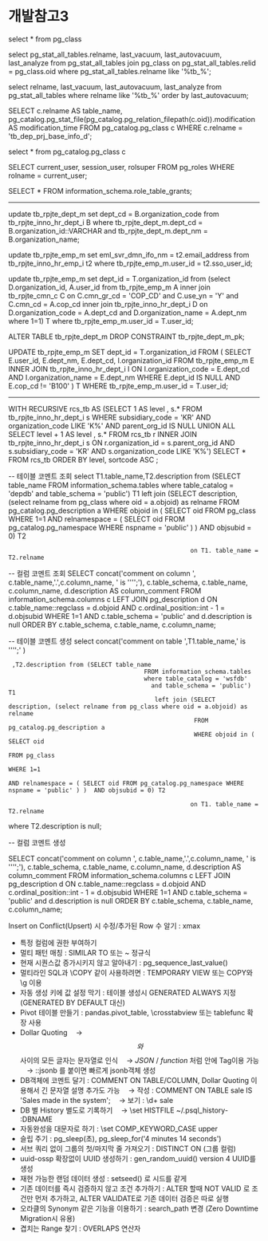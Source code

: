 # 개발참고3

select * from pg_class

select pg_stat_all_tables.relname, last_vacuum, last_autovacuum, last_analyze
from pg_stat_all_tables
join pg_class on pg_stat_all_tables.relid = pg_class.oid
where pg_stat_all_tables.relname like '%tb_%';

select relname, last_vacuum, last_autovacuum, last_analyze from pg_stat_all_tables where relname like '%tb_%' order by last_autovacuum;

SELECT c.relname AS table_name, pg_catalog.pg_stat_file(pg_catalog.pg_relation_filepath(c.oid)).modification AS modification_time
FROM pg_catalog.pg_class c
WHERE c.relname = 'tb_dep_prj_base_info_d';

select  * from pg_catalog.pg_class c

SELECT current_user, session_user, rolsuper
FROM pg_roles
WHERE rolname = current_user;

SELECT *
FROM information_schema.role_table_grants;

----------------------------------------------------------------------------------------------

update tb_rpjte_dept_m
set dept_cd = B.organization_code
from tb_rpjte_inno_hr_dept_i B
where tb_rpjte_dept_m.dept_cd = B.organization_id::VARCHAR
and tb_rpjte_dept_m.dept_nm = B.organization_name;


update tb_rpjte_emp_m
set eml_svr_dmn_ifo_nm = t2.email_address
from tb_rpjte_inno_hr_emp_i t2
where tb_rpjte_emp_m.user_id = t2.sso_user_id;


update tb_rpjte_emp_m
set dept_id = T.organization_id
from (select D.organization_id, A.user_id
from tb_rpjte_emp_m A
inner join tb_rpjte_cmn_c C on C.cmn_gr_cd = 'COP_CD' and C.use_yn = 'Y' and C.cmn_cd = A.cop_cd
inner join tb_rpjte_inno_hr_dept_i D on D.organization_code = A.dept_cd and D.organization_name = A.dept_nm
where 1=1) T
where tb_rpjte_emp_m.user_id = T.user_id;


ALTER TABLE tb_rpjte_dept_m DROP CONSTRAINT tb_rpjte_dept_m_pk;


UPDATE tb_rpjte_emp_m
SET dept_id = T.organization_id
FROM (
SELECT E.user_id, E.dept_nm, E.dept_cd, I.organization_id
FROM tb_rpjte_emp_m E
INNER JOIN tb_rpjte_inno_hr_dept_i I ON I.organization_code = E.dept_cd AND I.organization_name = E.dept_nm
WHERE E.dept_id IS NULL
AND E.cop_cd != 'B100'
) T
WHERE tb_rpjte_emp_m.user_id = T.user_id;

----------------------------------------------------------------------------------------------

WITH
RECURSIVE
rcs_tb AS (SELECT
1 AS level
, s.*
FROM
tb_rpjte_inno_hr_dept_i s
WHERE
subsidiary_code = 'KR'
AND organization_code LIKE 'K%'
AND parent_org_id IS NULL
UNION ALL
SELECT
level + 1 AS level
, s.*
FROM
rcs_tb r
INNER JOIN tb_rpjte_inno_hr_dept_i s ON r.organization_id = s.parent_org_id
AND s.subsidiary_code = 'KR'
AND s.organization_code LIKE 'K%')
SELECT *
FROM
rcs_tb
ORDER BY
level, sortcode ASC ;




-- 테이블 코멘트 조회
select T1.table_name,T2.description from (SELECT table_name
FROM information_schema.tables
where table_catalog = 'depdb'
and table_schema = 'public') T1
left join (SELECT description, (select relname from pg_class where oid = a.objoid) as relname
FROM pg_catalog.pg_description a
WHERE objoid in ( SELECT oid
FROM pg_class
WHERE 1=1
AND relnamespace = ( SELECT oid FROM pg_catalog.pg_namespace WHERE nspname = 'public' ) )  AND objsubid = 0) T2

                                                       on T1. table_name = T2.relname


-- 컬럼 코멘트 조회
SELECT
concat('comment on column ', c.table_name,'.',c.column_name, ' is '''';'),
c.table_schema,
c.table_name,
c.column_name,
d.description AS column_comment
FROM
information_schema.columns c
LEFT JOIN
pg_description d
ON
c.table_name::regclass = d.objoid AND c.ordinal_position::int - 1 = d.objsubid
WHERE 1=1
AND
c.table_schema = 'public'
and d.description is null
ORDER BY
c.table_schema, c.table_name, c.column_name;


-- 테이블 코멘트 생성
select
concat('comment on table ',T1.table_name,' is '''';' )

     ,T2.description from (SELECT table_name
                                          FROM information_schema.tables
                                          where table_catalog = 'wsfdb'
                                            and table_schema = 'public') T1
                                             left join (SELECT description, (select relname from pg_class where oid = a.objoid) as relname
                                                        FROM pg_catalog.pg_description a
                                                        WHERE objoid in ( SELECT oid
                                                                          FROM pg_class
                                                                          WHERE 1=1
                                                                            AND relnamespace = ( SELECT oid FROM pg_catalog.pg_namespace WHERE nspname = 'public' ) )  AND objsubid = 0) T2

                                                       on T1. table_name = T2.relname

where T2.description is null;


-- 컬럼 코멘트 생성

SELECT
concat('comment on column ', c.table_name,'.',c.column_name, ' is '''';'),
c.table_schema,
c.table_name,
c.column_name,
d.description AS column_comment
FROM
information_schema.columns c
LEFT JOIN
pg_description d
ON
c.table_name::regclass = d.objoid AND c.ordinal_position::int - 1 = d.objsubid
WHERE 1=1
AND
c.table_schema = 'public'
and d.description is null
ORDER BY
c.table_schema, c.table_name, c.column_name;




Insert on Conflict(Upsert) 시 수정/추가된 Row 수 알기 : xmax
- 특정 컬럼에 권한 부여하기
- 멀티 패턴 매칭 : SIMILAR TO 또는 ~ 정규식
- 현재 시퀀스값 증가시키지 않고 알아내기 : pg_sequence_last_value()
- 멀티라인 SQL과 \COPY 같이 사용하려면 : TEMPORARY VIEW 또는 COPY와 \g 이용
- 자동 생성 키에 값 설정 막기 : 테이블 생성시 GENERATED ALWAYS 지정 (GENERATED BY DEFAULT 대신)
- Pivot 테이블 만들기 : pandas.pivot_table, \crosstabview 또는 tablefunc 확장 사용
- Dollar Quoting
  ㅤ→ $$ 와 $$ 사이의 모든 글자는 문자열로 인식
  ㅤ→ $JSON$ / $function$ 처럼 안에 Tag이용 가능
  ㅤ→ ::jsonb 를 붙이면 빠르게 jsonb객체 생성
- DB객체에 코멘트 달기 : COMMENT ON TABLE/COLUMN, Dollar Quoting 이용해서 긴 문자열 설명 추가도 가능
  ㅤ→ 작성 : COMMENT ON TABLE sale IS 'Sales made in the system';
  ㅤ→ 보기 : \d+ sale
- DB 별 History 별도로 기록하기
  ㅤ→ \set HISTFILE ~/.psql_history- :DBNAME
- 자동완성을 대문자로 하기 : \set COMP_KEYWORD_CASE upper
- 슬립 주기 : pg_sleep(초), pg_sleep_for('4 minutes 14 seconds')
- 서브 쿼리 없이 그룹의 첫/마지막 줄 가져오기 : DISTINCT ON (그룹 컬럼)
- uuid-ossp 확장없이 UUID 생성하기 : gen_random_uuid() version 4 UUID를 생성
- 재현 가능한 랜덤 데이터 생성 : setseed() 로 시드를 같게
- 기존 데이터를 즉시 검증하지 않고 조건 추가하기 : ALTER 할때 NOT VALID 로 조건만 먼저 추가하고, ALTER VALIDATE로 기존 데이터 검증은 따로 실행
- 오라클의 Synonym 같은 기능을 이용하기 : search_path 변경 (Zero Downtime Migration시 유용)
- 겹치는 Range 찾기 : OVERLAPS 연산자

	